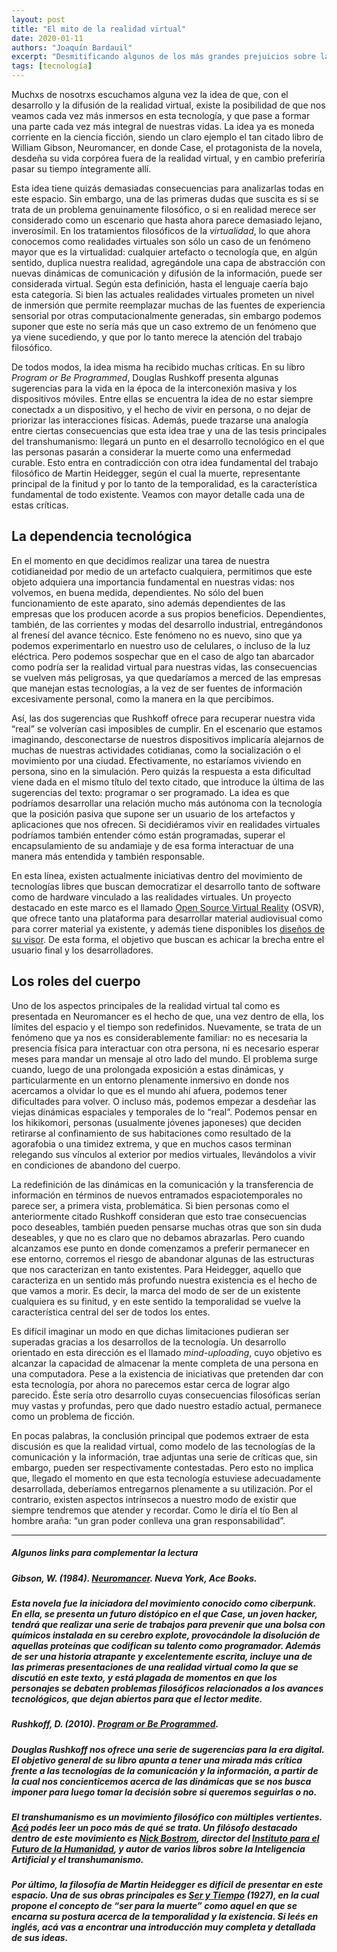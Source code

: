 ```yaml
---
layout: post
title: "El mito de la realidad virtual"
date: 2020-01-11
authors: "Joaquín Bardauil"
excerpt: "Desmitificando algunos de los más grandes prejuicios sobre la realidad virtual."
tags: [tecnología]
---
```

Muchxs de nosotrxs escuchamos alguna vez la idea de que, con el desarrollo y la difusión de la realidad virtual, existe la posibilidad de que nos veamos cada vez más inmersos en esta tecnología, y que pase a formar una parte cada vez más integral de nuestras vidas. La idea ya es moneda corriente en la ciencia ficción, siendo un claro ejemplo el tan citado libro de William Gibson, Neuromancer, en donde Case, el protagonista de la novela, desdeña su vida corpórea fuera de la realidad virtual, y en cambio preferiría pasar su tiempo íntegramente allí.

Esta idea tiene quizás demasiadas consecuencias para analizarlas todas en este espacio. Sin embargo, una de las primeras dudas que suscita es si se trata de un problema genuinamente filosófico, o si en realidad merece ser considerado como un escenario que hasta ahora parece demasiado lejano, inverosímil. En los tratamientos filosóficos de la *virtualidad*, lo que ahora conocemos como realidades virtuales son sólo un caso de un fenómeno mayor que es la virtualidad: cualquier artefacto o tecnología que, en algún sentido, duplica nuestra realidad, agregándole una capa de abstracción con nuevas dinámicas de comunicación y difusión de la información, puede ser considerada virtual. Según esta definición, hasta el lenguaje caería bajo esta categoría. Si bien las actuales realidades virtuales prometen un nivel de inmersión que permite reemplazar muchas de las fuentes de experiencia sensorial por otras computacionalmente generadas, sin embargo podemos suponer que este no sería más que un caso extremo de un fenómeno que ya viene sucediendo, y que por lo tanto merece la atención del trabajo filosófico.

De todos modos, la idea misma ha recibido muchas críticas. En su libro *Program or Be Programmed*, Douglas Rushkoff presenta algunas sugerencias para la vida en la época de la interconexión masiva y los dispositivos móviles. Entre ellas se encuentra la idea de no estar siempre conectadx a un dispositivo, y el hecho de vivir en persona, o no dejar de priorizar las interacciones físicas. Además, puede trazarse una analogía entre ciertas consecuencias que esta idea trae y una de las tesis principales del transhumanismo: llegará un punto en el desarrollo tecnológico en el que las personas pasarán a considerar la muerte como una enfermedad curable. Esto entra en contradicción con otra idea fundamental del trabajo filosófico de Martin Heidegger, según el cual la muerte, representante principal de la finitud y por lo tanto de la temporalidad, es la característica fundamental de todo existente. Veamos con mayor detalle cada una de estas críticas.

## La dependencia tecnológica

En el momento en que decidimos realizar una tarea de nuestra cotidianeidad por medio de un artefacto cualquiera, permitimos que este objeto adquiera una importancia fundamental en nuestras vidas: nos volvemos, en buena medida, dependientes. No sólo del buen funcionamiento de este aparato, sino además dependientes de las empresas que los producen acorde a sus propios beneficios. Dependientes, también, de las corrientes y modas del desarrollo industrial, entregándonos al frenesí del avance técnico. Este fenómeno no es nuevo, sino que ya podemos experimentarlo en nuestro uso de celulares, o incluso de la luz eléctrica. Pero podemos sospechar que en el caso de algo tan abarcador como podría ser la realidad virtual para nuestras vidas, las consecuencias se vuelven más peligrosas, ya que quedaríamos a merced de las empresas que manejan estas tecnologías, a la vez de ser fuentes de información excesivamente personal, como la manera en la que percibimos.

Así, las dos sugerencias que Rushkoff ofrece para recuperar nuestra vida “real” se volverían casi imposibles de cumplir. En el escenario que estamos imaginando, desconectarse de nuestros dispositivos implicaría alejarnos de muchas de nuestras actividades cotidianas, como la socialización o el movimiento por una ciudad. Efectivamente, no estaríamos viviendo en persona, sino en la simulación. Pero quizás la respuesta a esta dificultad viene dada en el mismo título del texto citado, que introduce la última de las sugerencias del texto: programar o ser programado. La idea es que podríamos desarrollar una relación mucho más autónoma con la tecnología que la posición pasiva que supone  ser un usuario de los artefactos y aplicaciones que nos ofrecen. Si decidiéramos vivir en realidades virtuales podríamos también entender cómo están programadas, superar el encapsulamiento de su andamiaje y de esa forma interactuar de una manera más entendida y también responsable.

En esta línea, existen actualmente iniciativas dentro del movimiento de tecnologías libres que buscan democratizar el desarrollo tanto de software como de hardware vinculado a las realidades virtuales. Un proyecto destacado en este marco es el llamado [Open Source Virtual Reality](http://www.osvr.org/) (OSVR), que ofrece tanto una plataforma para desarrollar material audiovisual como para correr material ya existente, y además tiene disponibles los [diseños de su visor](https://github.com/OSVR/OSVR-HDK). De esta forma, el objetivo que buscan es achicar la brecha entre el usuario final y los desarrolladores.


## Los roles del cuerpo

Uno de los aspectos principales de la realidad virtual tal como es presentada en Neuromancer es el hecho de que, una vez dentro de ella, los límites del espacio y el tiempo son redefinidos. Nuevamente, se trata de un fenómeno que ya nos es considerablemente familiar: no es necesaria la presencia física para interactuar con otra persona, ni es necesario esperar meses para mandar un mensaje al otro lado del mundo. El problema surge cuando, luego de una prolongada exposición a estas dinámicas, y particularmente en un entorno plenamente inmersivo en donde nos acercamos a olvidar lo que es el mundo ahí afuera, podemos tener dificultades para volver. O incluso más, podemos empezar a desdeñar las viejas dinámicas espaciales y temporales de lo “real”. Podemos pensar en los hikikomori, personas (usualmente jóvenes japoneses) que deciden retirarse al confinamiento de sus habitaciones como resultado de la agorafobia o una timidez extrema, y que en muchos casos terminan relegando sus vínculos al exterior por medios virtuales, llevándolos a vivir en condiciones de abandono del cuerpo.

La redefinición de las dinámicas en la comunicación y la transferencia de información en términos de nuevos entramados espaciotemporales no parece ser, a primera vista, problemática. Si bien personas como el anteriormente citado Rushkoff consideran que esto trae consecuencias poco deseables, también pueden pensarse muchas otras que son sin duda deseables, y que no es claro que no debamos abrazarlas. Pero cuando alcanzamos ese punto en donde comenzamos a preferir permanecer en ese entorno, corremos el riesgo de abandonar algunas de las estructuras que nos caracterizan en tanto existentes. Para Heidegger, aquello que caracteriza en un sentido más profundo nuestra existencia es el hecho de que vamos a morir. Es decir, la marca del modo de ser de un existente cualquiera es su finitud, y en este sentido la temporalidad se vuelve la característica central del ser de todos los entes. 

Es difícil imaginar un modo en que dichas limitaciones pudieran ser superadas gracias a los desarrollos de la tecnología. Un desarrollo orientado en esta dirección es el llamado *mind-uploading*, cuyo objetivo es alcanzar la capacidad de almacenar la mente completa de una persona en una computadora. Pese a la existencia de iniciativas que pretenden dar con esta tecnología, por ahora no parecemos estar cerca de lograr algo parecido. Éste sería otro desarrollo cuyas consecuencias filosóficas serían muy vastas y profundas, pero que dado nuestro estadío actual, permanece como un problema de ficción.

En pocas palabras, la conclusión principal que podemos extraer de esta discusión es que la realidad virtual, como modelo de las tecnologías de la comunicación y la información, trae adjuntas una serie de críticas que, sin embargo, pueden ser respectivamente contestadas. Pero esto no implica que, llegado el momento en que esta tecnología estuviese adecuadamente desarrollada, deberíamos entregarnos plenamente a su utilización. Por el contrario, existen aspectos intrínsecos a nuestro modo de existir que siempre tendremos que atender y recordar. Como le diría el tío Ben al hombre araña: “un gran poder conlleva una gran responsabilidad”.

---
##### Algunos links para complementar la lectura

##### **Gibson, W. (1984). [Neuromancer](https://www.penguinrandomhouse.com/books/293994/neuromancer-by-william-gibson/). Nueva York, Ace Books.**

##### Esta novela fue la iniciadora del movimiento conocido como ciberpunk. En ella, se presenta un futuro distópico en el que Case, un joven hacker, tendrá que realizar una serie de trabajos para prevenir que una bolsa con químicos instalada en su cerebro explote, provocándole la disolución de aquellas proteínas que codifican su talento como programador. Además de ser una historia atrapante y excelentemente escrita, incluye una de las primeras presentaciones de una realidad virtual como la que se discutió en este texto, y está plagada de momentos en que los personajes se debaten problemas filosóficos relacionados a los avances tecnológicos, que dejan abiertos para que el lector medite.
 

##### **Rushkoff, D. (2010). [Program or Be Programmed](https://rushkoff.com/books/program-or-be-programmed/).**

##### Douglas Rushkoff nos ofrece una serie de sugerencias para la era digital. El objetivo general de su libro apunta a tener una mirada más crítica frente a las tecnologías de la comunicación y la información, a partir de la cual nos concienticemos acerca de las dinámicas que se nos busca imponer para luego tomar la decisión sobre si queremos seguirlas o no. 
 

##### El **transhumanismo** es un movimiento filosófico con múltiples vertientes. [Acá](https://whatistranshumanism.org/) podés leer un poco más de qué se trata. Un filósofo destacado dentro de este movimiento es [Nick Bostrom](https://nickbostrom.com/), director del [Instituto para el Futuro de la Humanidad](https://www.fhi.ox.ac.uk/), y autor de varios libros sobre la Inteligencia Artificial y el transhumanismo.
 
##### Por último, la filosofía de **Martin Heidegger** es difícil de presentar en este espacio. Una de sus obras principales es [Ser y Tiempo](http://www.afoiceeomartelo.com.br/posfsa/Autores/Heidegger,%20Martin/Heidegger%20-%20Ser%20y%20tiempo.pdf) (1927), en la cual propone el concepto de “ser para la muerte” como aquel en que se encarna su postura acerca de la temporalidad y la existencia. Si leés en inglés, acá vas a encontrar una introducción muy completa y detallada de sus ideas.
